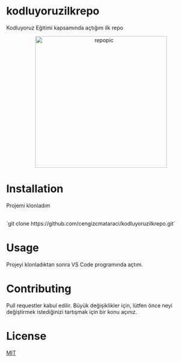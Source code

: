 # kodluyoruzilkrepo
Kodluyoruz Eğitimi kapsamında açtığım ilk repo

<p align="center">
  <img src="C:\Users\memo_\Desktop\repo.png" width="350" title="repopic">
</p>

<h1>Installation</h1>
<p> Projemi klonladım</p>
<br>
`git clone https://github.com/cengizcmataraci/kodluyoruzilkrepo.git`

<h1>Usage</h1>
<p>Projeyi klonladıktan sonra VS Code programında açtım.</p>

<h1>Contributing</h1>
Pull requestler kabul edilir. Büyük değişiklikler için, lütfen önce neyi değiştirmek istediğinizi tartışmak için bir konu açınız.

<h1>License</h1>
<a href="https://choosealicense.com/licenses/mit/">MIT</a>